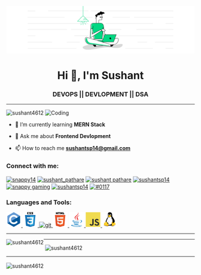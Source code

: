![logo](https://github.com/sushant4612/sushant4612/blob/main/Brown%20Modern%20Motivation%20Quote%20LinkedIn%20Banner%20.png)
<h1 align="center">Hi 👋, I'm Sushant</h1>
<h3 align="center">DEVOPS || DEVLOPMENT || DSA</h3>
<hr>


<img align = "right" alt="Coding" width="400" src="https://media.tenor.com/NOYF3f82b_gAAAAC/programmer.gif">

<p align="left"> <img src="https://komarev.com/ghpvc/?username=sushant4612&label=Profile%20views&color=0e75b6&style=flat" alt="sushant4612" /> </p>

- 🌱 I’m currently learning **MERN Stack**

- 💬 Ask me about **Frontend Devlopment**

- 📫 How to reach me **sushantsp14@gmail.com**

<h3 align="left">Connect with me:</h3>
<p align="left">
<a href="https://codepen.io/snappy14" target="blank"><img align="center" src="https://raw.githubusercontent.com/rahuldkjain/github-profile-readme-generator/master/src/images/icons/Social/codepen.svg" alt="snappy14" height="30" width="40" /></a>
<a href="https://twitter.com/sushant_pathare" target="blank"><img align="center" src="https://raw.githubusercontent.com/rahuldkjain/github-profile-readme-generator/master/src/images/icons/Social/twitter.svg" alt="sushant_pathare" height="30" width="40" /></a>
<a href="https://linkedin.com/in/sushant pathare" target="blank"><img align="center" src="https://raw.githubusercontent.com/rahuldkjain/github-profile-readme-generator/master/src/images/icons/Social/linked-in-alt.svg" alt="sushant pathare" height="30" width="40" /></a>
<a href="https://codesandbox.com/sushantsp14" target="blank"><img align="center" src="https://raw.githubusercontent.com/rahuldkjain/github-profile-readme-generator/master/src/images/icons/Social/codesandbox.svg" alt="sushantsp14" height="30" width="40" /></a>
<a href="https://www.youtube.com/c/snappy gaming" target="blank"><img align="center" src="https://raw.githubusercontent.com/rahuldkjain/github-profile-readme-generator/master/src/images/icons/Social/youtube.svg" alt="snappy gaming" height="30" width="40" /></a>
<a href="https://www.leetcode.com/sushantsp14" target="blank"><img align="center" src="https://raw.githubusercontent.com/rahuldkjain/github-profile-readme-generator/master/src/images/icons/Social/leet-code.svg" alt="sushantsp14" height="30" width="40" /></a>
<a href="https://discord.gg/#0117" target="blank"><img align="center" src="https://raw.githubusercontent.com/rahuldkjain/github-profile-readme-generator/master/src/images/icons/Social/discord.svg" alt="#0117" height="30" width="40" /></a>
</p>

<h3 align="left">Languages and Tools:</h3>
<p align="left"> <a href="https://www.cprogramming.com/" target="_blank" rel="noreferrer"> <img src="https://raw.githubusercontent.com/devicons/devicon/master/icons/c/c-original.svg" alt="c" width="40" height="40"/> </a> <a href="https://www.w3schools.com/css/" target="_blank" rel="noreferrer"> <img src="https://raw.githubusercontent.com/devicons/devicon/master/icons/css3/css3-original-wordmark.svg" alt="css3" width="40" height="40"/> </a> <a href="https://git-scm.com/" target="_blank" rel="noreferrer"> <img src="https://www.vectorlogo.zone/logos/git-scm/git-scm-icon.svg" alt="git" width="40" height="40"/> </a> <a href="https://www.w3.org/html/" target="_blank" rel="noreferrer"> <img src="https://raw.githubusercontent.com/devicons/devicon/master/icons/html5/html5-original-wordmark.svg" alt="html5" width="40" height="40"/> </a> <a href="https://www.java.com" target="_blank" rel="noreferrer"> <img src="https://raw.githubusercontent.com/devicons/devicon/master/icons/java/java-original.svg" alt="java" width="40" height="40"/> </a> <a href="https://developer.mozilla.org/en-US/docs/Web/JavaScript" target="_blank" rel="noreferrer"> <img src="https://raw.githubusercontent.com/devicons/devicon/master/icons/javascript/javascript-original.svg" alt="javascript" width="40" height="40"/> </a> <a href="https://www.linux.org/" target="_blank" rel="noreferrer"> <img src="https://raw.githubusercontent.com/devicons/devicon/master/icons/linux/linux-original.svg" alt="linux" width="40" height="40"/> </a> </p>

<hr>

<p><img align="left" src="https://github-readme-stats.vercel.app/api/top-langs?username=sushant4612&show_icons=true&locale=en&layout=compact" alt="sushant4612" /></p>

<hr>

<p>&nbsp;<img src="https://github-readme-stats.vercel.app/api?username=sushant4612&show_icons=true&locale=en" alt="sushant4612" /></p>

<hr>

<p><img align="center" src="https://github-readme-streak-stats.herokuapp.com/?user=sushant4612&" alt="sushant4612" /></p>
